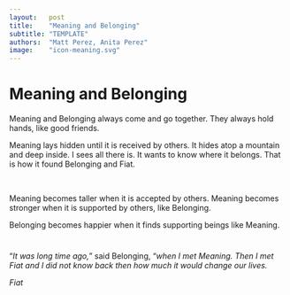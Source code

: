 ```yaml
---
layout:   post
title:    "Meaning and Belonging"
subtitle: "TEMPLATE"
authors:  "Matt Perez, Anita Perez"
image:    "icon-meaning.svg"
---
```


<div style='display:none; '>
 <p>Meaning is the shortest of five children who live in a house called Foundation. He is also the one to stand higher. He is hidden, he is an introvert.</p>
 <p>Belonging is an extrovert. He enjoys others, even when they disagree. Belonging learns a lot from their disagreements.</p>
</div>

<h1>Meaning and Belonging</h1>
 <p>Meaning and Belonging always come and go together. They always hold hands, like good friends.</p>
 <p>Meaning lays hidden until it is received by others. It hides atop a mountain and deep inside. I sees all there is. It wants to know where it belongs. That is how it found Belonging and Fiat.</p>
 <br>
 <p>Meaning becomes taller when it is accepted by others. Meaning becomes stronger when it is supported by others, like Belonging.</p>

 <p>Belonging becomes happier when it finds supporting beings like Meaning.</b>

<h1></h1>
 <p>&ldquo;<em>It was long time ago,</em>&rdquo; said Belonging, &ldquo;<em>when I met Meaning. Then I met Fiat and I did not know back then how much it would change our lives.</p>
 <p>Fiat</p>